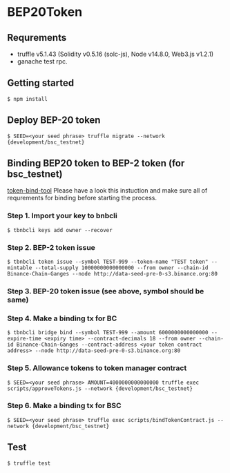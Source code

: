 # BEP20Token

## Requrements
- truffle v5.1.43 (Solidity v0.5.16 (solc-js), Node v14.8.0, Web3.js v1.2.1)
- ganache test rpc.

## Getting started
```
$ npm install 
```

## Deploy BEP-20 token
```
$ SEED=<your seed phrase> truffle migrate --network {development/bsc_testnet}
```
## Binding BEP20 token to BEP-2 token (for bsc_testnet)
[token-bind-tool](https://github.com/binance-chain/token-bind-tool#bind-bep2-token-with-bep20-token)
Please have a look this instuction and make sure all of requrements for binding before starting the process. 

### Step 1. Import your key to bnbcli
```
$ tbnbcli keys add owner --recover
```
### Step 2. BEP-2 token issue
```
$ tbnbcli token issue --symbol TEST-999 --token-name "TEST token" --mintable --total-supply 10000000000000000 --from owner --chain-id Binance-Chain-Ganges --node http://data-seed-pre-0-s3.binance.org:80
```
### Step 3. BEP-20 token issue (see above, symbol should be same)
### Step 4. Make a binding tx for BC 
```
$ tbnbcli bridge bind --symbol TEST-999 --amount 6000000000000000 --expire-time <expiry time> --contract-decimals 18 --from owner --chain-id Binance-Chain-Ganges --contract-address <your token contract address> --node http://data-seed-pre-0-s3.binance.org:80
```
### Step 5. Allowance tokens to token manager contract
```
$ SEED=<your seed phrase> AMOUNT=4000000000000000 truffle exec scripts/approveTokens.js --network {development/bsc_testnet} 
```
### Step 6. Make a binding tx for BSC
```
$ SEED=<your seed phrase> truffle exec scripts/bindTokenContract.js --network {development/bsc_testnet}
```
 
## Test
```
$ truffle test
```
